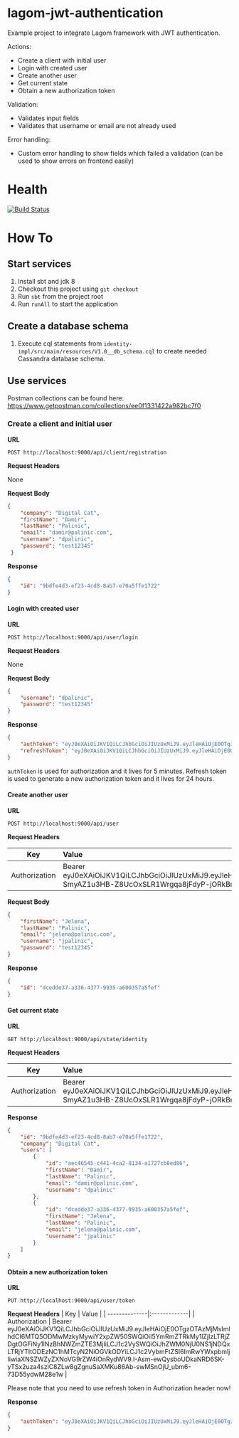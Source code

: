 # lagom-jwt-authentication

Example project to integrate Lagom framework with JWT authentication.

Actions:
- Create a client with initial user
- Login with created user
- Create another user
- Get current state
- Obtain a new authorization token

Validation:
- Validates input fields
- Validates that username or email are not already used

Error handling:
- Custom error handling to show fields which failed a validation (can be used to show errors on frontend easily)

# Health 
[![Build Status](https://travis-ci.org/dpalinic/public-transportation-services.svg?branch=master)](https://travis-ci.org/dpalinic/public-transportation-services)

# How To

## Start services

1. Install sbt and jdk 8
2. Checkout this project using `git checkout`
3. Run `sbt` from the project root
4. Run `runAll` to start the application

## Create a database schema

1. Execute cql statements from `identity-impl/src/main/resources/V1.0__db_schema.cql` to create needed Cassandra database schema.
 
## Use services
 
Postman collections can be found here: https://www.getpostman.com/collections/ee0f1331422a982bc7f0

### Create a client and initial user

**URL**

`POST http://localhost:9000/api/client/registration`

**Request Headers**

None

**Request Body**
```json
{
    "company": "Digital Cat",
    "firstName": "Damir",
    "lastName": "Palinic",
    "email": "damir@palinic.com",
    "username": "dpalinic",
    "password": "test12345"
 }
```

**Response**
```json
{
    "id": "9bdfe4d3-ef23-4cd8-8ab7-e70a5ffe1722"
}
```

#### Login with created user

**URL**

`POST http://localhost:9000/api/user/login`

**Request Headers**

None

**Request Body**
```json
{
	"username": "dpalinic",
	"password": "test12345"
}
```

**Response**
```json
{
    "authToken": "eyJ0eXAiOiJKV1QiLCJhbGciOiJIUzUxMiJ9.eyJleHAiOjE0OTgzMDQyMjMsImlhdCI6MTQ5ODMwMzkyMywiY2xpZW50SWQiOiI5YmRmZTRkMy1lZjIzLTRjZDgtOGFiNy1lNzBhNWZmZTE3MjIiLCJ1c2VySWQiOiJhZWM0NjU0NS1jNDQxLTRjYTItODEzNC1hMTcyN2NiOGVkODYiLCJ1c2VybmFtZSI6ImRwYWxpbmljIiwiaXNSZWZyZXNoVG9rZW4iOmZhbHNlfQ.nVmQKB_94JPEL9-SmyAZ1u3HB-Z8UcOxSLR1Wrgqa8jFdyP-jORkBrWVMBkkeH7i8ypnHNw5Duxc5hwlpWIaZQ",
    "refreshToken": "eyJ0eXAiOiJKV1QiLCJhbGciOiJIUzUxMiJ9.eyJleHAiOjE0OTgzOTAzMjMsImlhdCI6MTQ5ODMwMzkyMywiY2xpZW50SWQiOiI5YmRmZTRkMy1lZjIzLTRjZDgtOGFiNy1lNzBhNWZmZTE3MjIiLCJ1c2VySWQiOiJhZWM0NjU0NS1jNDQxLTRjYTItODEzNC1hMTcyN2NiOGVkODYiLCJ1c2VybmFtZSI6ImRwYWxpbmljIiwiaXNSZWZyZXNoVG9rZW4iOnRydWV9.I-Asm-ewQysboUDkaNRD6SK-yTSx2uza4szlC8ZLw8gZgnuSaXMKu86Ab-swMSnOjU_ubm6-73D55ydwM28e1w"
}
```

`authToken` is used for authorization and it lives for 5 minutes. Refresh token is used to generate a new authorization token and it lives for 24 hours.

#### Create another user

**URL**

`POST http://localhost:9000/api/user`

**Request Headers**

| Key           | Value        |
| --------------|:-------------|
| Authorization | Bearer eyJ0eXAiOiJKV1QiLCJhbGciOiJIUzUxMiJ9.eyJleHAiOjE0OTgzMDQyMjMsImlhdCI6MTQ5ODMwMzkyMywiY2xpZW50SWQiOiI5YmRmZTRkMy1lZjIzLTRjZDgtOGFiNy1lNzBhNWZmZTE3MjIiLCJ1c2VySWQiOiJhZWM0NjU0NS1jNDQxLTRjYTItODEzNC1hMTcyN2NiOGVkODYiLCJ1c2VybmFtZSI6ImRwYWxpbmljIiwiaXNSZWZyZXNoVG9rZW4iOmZhbHNlfQ.nVmQKB_94JPEL9-SmyAZ1u3HB-Z8UcOxSLR1Wrgqa8jFdyP-jORkBrWVMBkkeH7i8ypnHNw5Duxc5hwlpWIaZQ |

**Request Body**
```json
{
	"firstName": "Jelena",
	"lastName": "Palinic",
	"email": "jelena@palinic.com",
	"username": "jpalinic",
	"password": "test12345"
}
```

**Response**
```json
{
    "id": "dcedde37-a336-4377-9935-a600357a5fef"
}
```

#### Get current state

**URL**

`GET http://localhost:9000/api/state/identity`

**Request Headers**

| Key           | Value        |
| --------------|:-------------|
| Authorization | Bearer eyJ0eXAiOiJKV1QiLCJhbGciOiJIUzUxMiJ9.eyJleHAiOjE0OTgzMDQyMjMsImlhdCI6MTQ5ODMwMzkyMywiY2xpZW50SWQiOiI5YmRmZTRkMy1lZjIzLTRjZDgtOGFiNy1lNzBhNWZmZTE3MjIiLCJ1c2VySWQiOiJhZWM0NjU0NS1jNDQxLTRjYTItODEzNC1hMTcyN2NiOGVkODYiLCJ1c2VybmFtZSI6ImRwYWxpbmljIiwiaXNSZWZyZXNoVG9rZW4iOmZhbHNlfQ.nVmQKB_94JPEL9-SmyAZ1u3HB-Z8UcOxSLR1Wrgqa8jFdyP-jORkBrWVMBkkeH7i8ypnHNw5Duxc5hwlpWIaZQ |

**Response**

```json
{
    "id": "9bdfe4d3-ef23-4cd8-8ab7-e70a5ffe1722",
    "company": "Digital Cat",
    "users": [
        {
            "id": "aec46545-c441-4ca2-8134-a1727cb8ed86",
            "firstName": "Damir",
            "lastName": "Palinic",
            "email": "damir@palinic.com",
            "username": "dpalinic"
        },
        {
            "id": "dcedde37-a336-4377-9935-a600357a5fef",
            "firstName": "Jelena",
            "lastName": "Palinic",
            "email": "jelena@palinic.com",
            "username": "jpalinic"
        }
    ]
}
```

#### Obtain a new authorization token

**URL**

`PUT http://localhost:9000/api/user/token`

**Request Headers**
| Key           | Value        |
| --------------|:-------------|
| Authorization | Bearer eyJ0eXAiOiJKV1QiLCJhbGciOiJIUzUxMiJ9.eyJleHAiOjE0OTgzOTAzMjMsImlhdCI6MTQ5ODMwMzkyMywiY2xpZW50SWQiOiI5YmRmZTRkMy1lZjIzLTRjZDgtOGFiNy1lNzBhNWZmZTE3MjIiLCJ1c2VySWQiOiJhZWM0NjU0NS1jNDQxLTRjYTItODEzNC1hMTcyN2NiOGVkODYiLCJ1c2VybmFtZSI6ImRwYWxpbmljIiwiaXNSZWZyZXNoVG9rZW4iOnRydWV9.I-Asm-ewQysboUDkaNRD6SK-yTSx2uza4szlC8ZLw8gZgnuSaXMKu86Ab-swMSnOjU_ubm6-73D55ydwM28e1w |


Please note that you need to use refresh token in Authorization header now!

**Response**

```json
{
    "authToken": "eyJ0eXAiOiJKV1QiLCJhbGciOiJIUzUxMiJ9.eyJleHAiOjE0OTgzMDQ2NDAsImlhdCI6MTQ5ODMwNDM0MCwiY2xpZW50SWQiOiI5YmRmZTRkMy1lZjIzLTRjZDgtOGFiNy1lNzBhNWZmZTE3MjIiLCJ1c2VySWQiOiJhZWM0NjU0NS1jNDQxLTRjYTItODEzNC1hMTcyN2NiOGVkODYiLCJ1c2VybmFtZSI6ImRwYWxpbmljIiwiaXNSZWZyZXNoVG9rZW4iOnRydWV9.U4z-oJUmKISbUxDN8SVxzPEKzhHbqsMt1gbjJYUVtNLxdlXhl18czTfaz0ET7yDAuaHIU7aPRo_ivS3LNcWMIg"
}
```